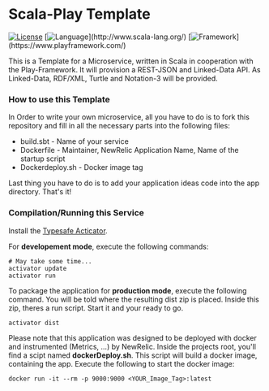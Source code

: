 Scala-Play Template
=================================
[![License](https://img.shields.io/badge/license-GPLv3-blue.svg)](https://github.com/HTWK-App/Scala-Play-Template/blob/master/LICENSE)
[![Language](https://img.shields.io/badge/language-Scala%20(2.11.7)-blue.svg)](http://www.scala-lang.org/)
[![Framework](https://img.shields.io/badge/framework-PlayFramework%20(2.3.10)-blue.svg)](https://www.playframework.com/)

This is a Template for a Microservice, written in Scala in cooperation with the Play-Framework. It will provision a REST-JSON and Linked-Data API. As Linked-Data, RDF/XML, Turtle and Notation-3 will be provided.

### How to use this Template ###

In Order to write your own microservice, all you have to do is to fork this repository and fill in all the necessary parts into the following files:

* build.sbt - Name of your service
* Dockerfile - Maintainer, NewRelic Application Name, Name of the startup script
* Dockerdeploy.sh - Docker image tag

Last thing you have to do is to add your application ideas code into the app directory. That's it!

### Compilation/Running this Service  ###

Install the [Typesafe Acticator](//www.playframework.com/documentation/2.3.x/Installing).

For **developement mode**, execute the following commands:

```
# May take some time...
activator update
activator run
```

To package the application for **production mode**, execute the following command. You will be told where the resulting dist zip is placed. Inside this zip, theres a run script. Start it and your ready to go.

```
activator dist
```

Please note that this application was designed to be deployed with docker and instrumented (Metrics, ...) by NewRelic. Inside the projects root, you'll find a scipt named **dockerDeploy.sh**. This script will build a docker image, containing the app. Execute the following to start the docker image:

```
docker run -it --rm -p 9000:9000 <YOUR_Image_Tag>:latest
```
